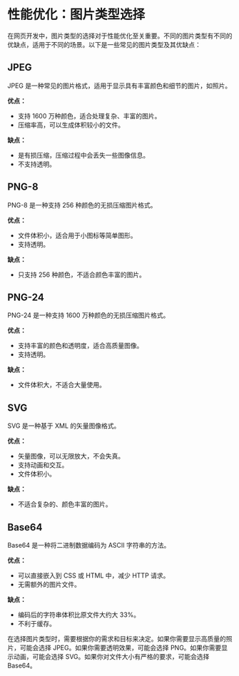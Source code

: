 # 性能优化：图片类型选择

在网页开发中，图片类型的选择对于性能优化至关重要。不同的图片类型有不同的优缺点，适用于不同的场景。以下是一些常见的图片类型及其优缺点：

## JPEG

JPEG 是一种常见的图片格式，适用于显示具有丰富颜色和细节的图片，如照片。

**优点：**
- 支持 1600 万种颜色，适合处理复杂、丰富的图片。
- 压缩率高，可以生成体积较小的文件。

**缺点：**
- 是有损压缩，压缩过程中会丢失一些图像信息。
- 不支持透明。

## PNG-8

PNG-8 是一种支持 256 种颜色的无损压缩图片格式。

**优点：**
- 文件体积小，适合用于小图标等简单图形。
- 支持透明。

**缺点：**
- 只支持 256 种颜色，不适合颜色丰富的图片。

## PNG-24

PNG-24 是一种支持 1600 万种颜色的无损压缩图片格式。

**优点：**
- 支持丰富的颜色和透明度，适合高质量图像。
- 支持透明。

**缺点：**
- 文件体积大，不适合大量使用。

## SVG

SVG 是一种基于 XML 的矢量图像格式。

**优点：**
- 矢量图像，可以无限放大，不会失真。
- 支持动画和交互。
- 文件体积小。

**缺点：**
- 不适合复杂的、颜色丰富的图片。

## Base64

Base64 是一种将二进制数据编码为 ASCII 字符串的方法。

**优点：**
- 可以直接嵌入到 CSS 或 HTML 中，减少 HTTP 请求。
- 无需额外的图片文件。

**缺点：**
- 编码后的字符串体积比原文件大约大 33%。
- 不利于缓存。

在选择图片类型时，需要根据你的需求和目标来决定。如果你需要显示高质量的照片，可能会选择 JPEG。如果你需要透明效果，可能会选择 PNG。如果你需要显示动画，可能会选择 SVG。如果你对文件大小有严格的要求，可能会选择 Base64。